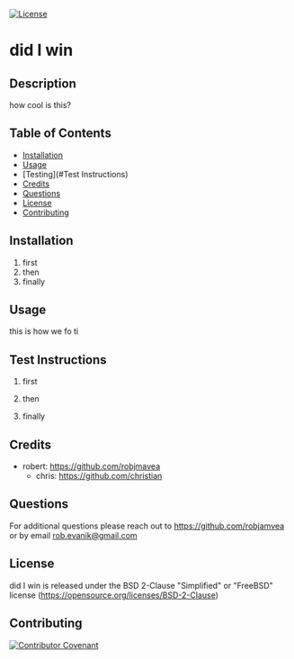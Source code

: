 [![License](https://img.shields.io/badge/License-BSD_2--Clause-orange.svg)](https://opensource.org/licenses/BSD-2-Clause)
# did I win

## Description 

how cool is this?



## Table of Contents 

* [Installation](#installation)
* [Usage](#usage)
* [Testing](#Test Instructions)
* [Credits](#credits)
* [Questions](#Questions)
* [License](#license)
* [Contributing](#Contributing)


## Installation

1. first 
  1. then
  1. finally
  


## Usage 

this is how we fo ti


## Test Instructions


1. first 
  
1. then
  
1. finally
  
    

## Credits

* robert:  https://github.com/robjmavea
  * chris:  https://github.com/christian
  

## Questions

For additional questions please reach out to  https://github.com/robjamvea or by email rob.evanik@gmail.com

## License

did I win is released under the BSD 2-Clause "Simplified" or "FreeBSD" license (https://opensource.org/licenses/BSD-2-Clause)
        
    


## Contributing

[![Contributor Covenant](https://img.shields.io/badge/Contributor%20Covenant-2.1-4baaaa.svg)](code_of_conduct.md)